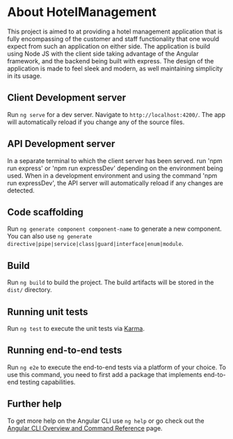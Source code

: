 # About HotelManagement
This project is aimed to at providing a hotel management application that is fully encompassing of the customer and staff functionality that one would expect from such an application on either side.
The application is build using Node JS with the client side taking advantage of the Angular framework, and the backend being built with express.
The design of the application is made to feel sleek and modern, as well maintaining simplicity in its usage.

## Client Development server
Run `ng serve` for a dev server. Navigate to `http://localhost:4200/`. The app will automatically reload if you change any of the source files.

## API Development server
In a separate terminal to which the client server has been served. run 'npm run express' or 'npm run expressDev' depending on the environment being used.
When in a development environment and using the command 'npm run expressDev', the API server will automatically reload if any changes are detected.

## Code scaffolding

Run `ng generate component component-name` to generate a new component. You can also use `ng generate directive|pipe|service|class|guard|interface|enum|module`.

## Build

Run `ng build` to build the project. The build artifacts will be stored in the `dist/` directory.

## Running unit tests

Run `ng test` to execute the unit tests via [Karma](https://karma-runner.github.io).

## Running end-to-end tests

Run `ng e2e` to execute the end-to-end tests via a platform of your choice. To use this command, you need to first add a package that implements end-to-end testing capabilities.

## Further help

To get more help on the Angular CLI use `ng help` or go check out the [Angular CLI Overview and Command Reference](https://angular.io/cli) page.

